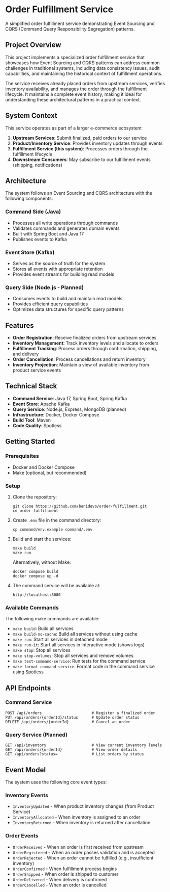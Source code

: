 # Order Fulfillment Service

A simplified order fulfillment service demonstrating Event Sourcing and CQRS (Command Query Responsibility Segregation) patterns.

## Project Overview

This project implements a specialized order fulfillment service that showcases how Event Sourcing and CQRS patterns can address common challenges in traditional systems, including data consistency issues, audit capabilities, and maintaining the historical context of fulfillment operations.

The service receives already placed orders from upstream services, verifies inventory availability, and manages the order through the fulfillment lifecycle. It maintains a complete event history, making it ideal for understanding these architectural patterns in a practical context.

## System Context

This service operates as part of a larger e-commerce ecosystem:

1. **Upstream Services**: Submit finalized, paid orders to our service
2. **Product/Inventory Service**: Provides inventory updates through events
3. **Fulfillment Service (this system)**: Processes orders through the fulfillment lifecycle
4. **Downstream Consumers**: May subscribe to our fulfillment events (shipping, notifications)

## Architecture

The system follows an Event Sourcing and CQRS architecture with the following components:

### Command Side (Java)

- Processes all write operations through commands
- Validates commands and generates domain events
- Built with Spring Boot and Java 17
- Publishes events to Kafka

### Event Store (Kafka)

- Serves as the source of truth for the system
- Stores all events with appropriate retention
- Provides event streams for building read models

### Query Side (Node.js - Planned)

- Consumes events to build and maintain read models
- Provides efficient query capabilities
- Optimizes data structures for specific query patterns

## Features

- **Order Registration**: Receive finalized orders from upstream services
- **Inventory Management**: Track inventory levels and allocate to orders
- **Fulfillment Tracking**: Process orders through confirmation, shipping, and delivery
- **Order Cancellation**: Process cancellations and return inventory
- **Inventory Projection**: Maintain a view of available inventory from product service events

## Technical Stack

- **Command Service**: Java 17, Spring Boot, Spring Kafka
- **Event Store**: Apache Kafka
- **Query Service**: Node.js, Express, MongoDB (planned)
- **Infrastructure**: Docker, Docker Compose
- **Build Tool**: Maven
- **Code Quality**: Spotless

## Getting Started

### Prerequisites

- Docker and Docker Compose
- Make (optional, but recommended)

### Setup

1. Clone the repository:

   ```
   git clone https://github.com/benidevo/order-fulfillment.git
   cd order-fulfillment
   ```

2. Create `.env` file in the command directory:

   ```
   cp command/env.example command/.env
   ```

3. Build and start the services:

   ```
   make build
   make run
   ```

   Alternatively, without Make:

   ```
   docker compose build
   docker compose up -d
   ```

4. The command service will be available at:

   ```
   http://localhost:8080
   ```

### Available Commands

The following make commands are available:

- `make build`: Build all services
- `make build-no-cache`: Build all services without using cache
- `make run`: Start all services in detached mode
- `make run-it`: Start all services in interactive mode (shows logs)
- `make stop`: Stop all services
- `make stop-volumes`: Stop all services and remove volumes
- `make test-command-service`: Run tests for the command service
- `make format-command-service`: Format code in the command service using Spotless

## API Endpoints

### Command Service

```
POST /api/orders                      # Register a finalized order
PUT /api/orders/{orderId}/status      # Update order status
DELETE /api/orders/{orderId}          # Cancel an order
```

### Query Service (Planned)

```
GET /api/inventory                    # View current inventory levels
GET /api/orders/{orderId}             # View order details
GET /api/orders?status=               # List orders by status
```

## Event Model

The system uses the following core event types:

### Inventory Events

- `InventoryUpdated` - When product inventory changes (from Product Service)
- `InventoryAllocated` - When inventory is assigned to an order
- `InventoryReturned` - When inventory is returned after cancellation

### Order Events

- `OrderReceived` - When an order is first received from upstream
- `OrderRegistered` - When an order passes validation and is accepted
- `OrderRejected` - When an order cannot be fulfilled (e.g., insufficient inventory)
- `OrderConfirmed` - When fulfillment process begins
- `OrderShipped` - When order is shipped to customer
- `OrderDelivered` - When delivery is confirmed
- `OrderCancelled` - When an order is cancelled
